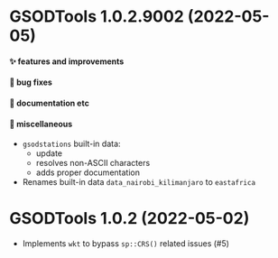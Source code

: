 # GSODTools 1.0.2.9002 (2022-05-05)

#### ✨ features and improvements

#### 🐛 bug fixes

#### 💬 documentation etc

#### 🍬 miscellaneous

  * `gsodstations` built-in data:
    - update
    - resolves non-ASCII characters
    - adds proper documentation
  * Renames built-in data `data_nairobi_kilimanjaro` to `eastafrica`


# GSODTools 1.0.2 (2022-05-02)

  * Implements `wkt` to bypass `sp::CRS()` related issues (#5)
